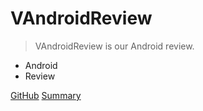 # VAndroidReview

> VAndroidReview is our Android review.

* Android
* Review

[GitHub](https://github.com/CodePoem/VAndroidReview)
[Summary](/summary)